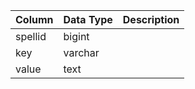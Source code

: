 | Column  | Data Type | Description |
| ------- | --------- | ----------- |
| spellid | bigint    |             |
| key     | varchar   |             |
| value   | text      |             |